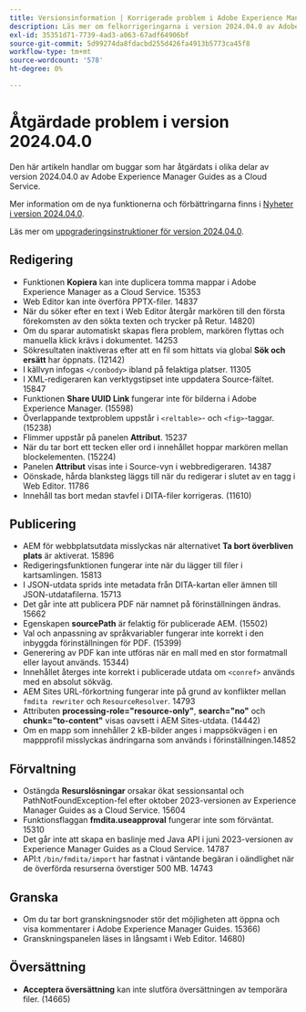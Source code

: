 ```yaml
---
title: Versionsinformation | Korrigerade problem i Adobe Experience Manager Guides, version 2024.4.0
description: Läs mer om felkorrigeringarna i version 2024.04.0 av Adobe Experience Manager Guides as a Cloud Service.
exl-id: 35351d71-7739-4ad3-a063-67adf64906bf
source-git-commit: 5d99274da8fdacbd255d426fa4913b5773ca45f8
workflow-type: tm+mt
source-wordcount: '578'
ht-degree: 0%

---
```


# Åtgärdade problem i version 2024.04.0

Den här artikeln handlar om buggar som har åtgärdats i olika delar av version 2024.04.0 av Adobe Experience Manager Guides as a Cloud Service.

Mer information om de nya funktionerna och förbättringarna finns i [Nyheter i version 2024.04.0](whats-new-2024-04-0.md).

Läs mer om [uppgraderingsinstruktioner för version 2024.04.0](upgrade-instructions-2024-04-0.md).

## Redigering

- Funktionen **Kopiera** kan inte duplicera tomma mappar i Adobe Experience Manager as a Cloud Service. 15353
- Web Editor kan inte överföra PPTX-filer. 14837
- När du söker efter en text i Web Editor återgår markören till den första förekomsten av den sökta texten och trycker på Retur. 14820)
- Om du sparar automatiskt skapas flera problem, markören flyttas och manuella klick krävs i dokumentet. 14253
- Sökresultaten inaktiveras efter att en fil som hittats via global **Sök och ersätt** har öppnats. (12142)
- I källvyn infogas `</conbody>` ibland på felaktiga platser. 11305
- I XML-redigeraren kan verktygstipset inte uppdatera Source-fältet. 15847
- Funktionen **Share UUID Link** fungerar inte för bilderna i Adobe Experience Manager. (15598)
- Överlappande textproblem uppstår i `<reltable>`- och `<fig>`-taggar. (15238)
- Flimmer uppstår på panelen **Attribut**. 15237
- När du tar bort ett tecken eller ord i innehållet hoppar markören mellan blockelementen. (15224)
- Panelen **Attribut** visas inte i Source-vyn i webbredigeraren. 14387
- Oönskade, hårda blanksteg läggs till när du redigerar i slutet av en tagg i Web Editor. 11786
- Innehåll tas bort medan stavfel i DITA-filer korrigeras. (11610)


## Publicering

- AEM för webbplatsutdata misslyckas när alternativet **Ta bort överbliven plats** är aktiverat. 15896
- Redigeringsfunktionen fungerar inte när du lägger till filer i kartsamlingen. 15813
- I JSON-utdata sprids inte metadata från DITA-kartan eller ämnen till JSON-utdatafilerna. 15713
- Det går inte att publicera PDF när namnet på förinställningen ändras. 15662
- Egenskapen **sourcePath** är felaktig för publicerade AEM. (15502)
- Val och anpassning av språkvariabler fungerar inte korrekt i den inbyggda förinställningen för PDF. (15399)
- Generering av PDF kan inte utföras när en mall med en stor formatmall eller layout används. 15344)
- Innehållet återges inte korrekt i publicerade utdata om `<conref>` används med en absolut sökväg.
- AEM Sites URL-förkortning fungerar inte på grund av konflikter mellan `fmdita rewriter` och `ResourceResolver`. 14793
- Attributen **processing-role=&quot;resource-only&quot;**, **search=&quot;no&quot;** och **chunk=&quot;to-content&quot;** visas oavsett i AEM Sites-utdata. (14442)
- Om en mapp som innehåller 2 kB-bilder anges i mappsökvägen i en mappprofil misslyckas ändringarna som används i förinställningen.14852

## Förvaltning

- Ostängda **Resurslösningar** orsakar ökat sessionsantal och PathNotFoundException-fel efter oktober 2023-versionen av Experience Manager Guides as a Cloud Service. 15604
- Funktionsflaggan **fmdita.useapproval** fungerar inte som förväntat. 15310
- Det går inte att skapa en baslinje med Java API i juni 2023-versionen av Experience Manager Guides as a Cloud Service. 14787
- API:t `/bin/fmdita/import` har fastnat i väntande begäran i oändlighet när de överförda resurserna överstiger 500 MB. 14743

## Granska

- Om du tar bort granskningsnoder stör det möjligheten att öppna och visa kommentarer i Adobe Experience Manager Guides. 15366)
- Granskningspanelen läses in långsamt i Web Editor. 14680)

## Översättning

- **Acceptera översättning** kan inte slutföra översättningen av temporära filer. (14665)
